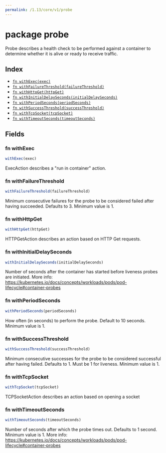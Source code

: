 ```yaml
---
permalink: /1.13/core/v1/probe
---
```


# package probe

Probe describes a health check to be performed against a container to determine whether it is alive or ready to receive traffic.

## Index

* [`fn withExec(exec)`](#fn-withexec)
* [`fn withFailureThreshold(failureThreshold)`](#fn-withfailurethreshold)
* [`fn withHttpGet(httpGet)`](#fn-withhttpget)
* [`fn withInitialDelaySeconds(initialDelaySeconds)`](#fn-withinitialdelayseconds)
* [`fn withPeriodSeconds(periodSeconds)`](#fn-withperiodseconds)
* [`fn withSuccessThreshold(successThreshold)`](#fn-withsuccessthreshold)
* [`fn withTcpSocket(tcpSocket)`](#fn-withtcpsocket)
* [`fn withTimeoutSeconds(timeoutSeconds)`](#fn-withtimeoutseconds)

## Fields

### fn withExec

```ts
withExec(exec)
```

ExecAction describes a "run in container" action.

### fn withFailureThreshold

```ts
withFailureThreshold(failureThreshold)
```

Minimum consecutive failures for the probe to be considered failed after having succeeded. Defaults to 3. Minimum value is 1.

### fn withHttpGet

```ts
withHttpGet(httpGet)
```

HTTPGetAction describes an action based on HTTP Get requests.

### fn withInitialDelaySeconds

```ts
withInitialDelaySeconds(initialDelaySeconds)
```

Number of seconds after the container has started before liveness probes are initiated. More info: https://kubernetes.io/docs/concepts/workloads/pods/pod-lifecycle#container-probes

### fn withPeriodSeconds

```ts
withPeriodSeconds(periodSeconds)
```

How often (in seconds) to perform the probe. Default to 10 seconds. Minimum value is 1.

### fn withSuccessThreshold

```ts
withSuccessThreshold(successThreshold)
```

Minimum consecutive successes for the probe to be considered successful after having failed. Defaults to 1. Must be 1 for liveness. Minimum value is 1.

### fn withTcpSocket

```ts
withTcpSocket(tcpSocket)
```

TCPSocketAction describes an action based on opening a socket

### fn withTimeoutSeconds

```ts
withTimeoutSeconds(timeoutSeconds)
```

Number of seconds after which the probe times out. Defaults to 1 second. Minimum value is 1. More info: https://kubernetes.io/docs/concepts/workloads/pods/pod-lifecycle#container-probes